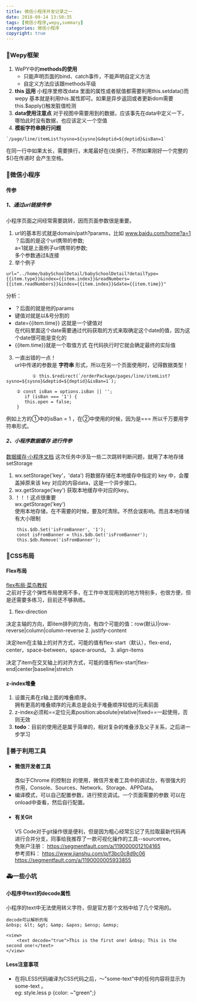 ```yaml
---
title: 微信小程序开发记录之一
date: 2018-09-14 13:50:35
tags: [微信小程序,wepy,summary]
categories: 微信小程序
copyright: true
---
```

### 🚗Wepy框架
1. WePY中的**methods的使用**
    - 只能声明页面的bind、catch事件，不能声明自定义方法
    - 自定义方法应该跟methods平级
2. **this 运用**
小程序里修改data 里面的属性或者赋值都需要利用this.setdata()而wepy 基本就是利用this.属性即可。如果是异步返回或者更新dom需要this.$apply()触发脏值检测
3. **data使用注意点**
对于视图中需要用到的数据，应该事先在data中定义一下，哪怕此时没有数据，也应该定义一个空值
4. **模板字符串换行问题** 
```shell
`/page/line/itemList?sysno=${sysno}&deptid=${deptid}&isBan=1`
```
在同一行中如果太长，需要换行，末尾最好在{处换行，不然如果刚好一个完整的${}在传递时 会产生空格。
<!--   MORE  -->
### 🚕微信小程序
#### 传参
##### 1、通过url链接传参
小程序页面之间经常需要跳转，因而页面参数很是重要。<br>
1. url的基本形式就是domain/path?params，比如   www.baidu.com/home?a=1   <br>
？后面的是这个url携带的参数;<br>       a=1就是上面例子url携带的参数;<br>
多个参数通过&连接
2. 举个例子
```
url="../home/babySchoolDetail/babySchoolDetail?detailType={{item.type}}&index={{item.index}}&readNumbers={{item.readNumbers}}&index={{item.index}}&date={{item.time}}"
```
分析：
- ？后面的就是他的params
- 键值对就是以&号分割的
- date={{item.time}} 这就是一个键值对<br>
在代码里面这个date需要通过代码获取的方式来取确定这个date的值，因为这个date很可能是变化的
- {{item.time}}就是一个取值方式     在代码执行时它就会确定最终的实际值
 
3. 一直出错的一点！<br>
url中传递的参数是 **字符串** 形式，所以在另一个页面使用时，记得数据类型！

```
          ① this.$redirect(`/orderPackage/pages/line/itemList?sysno=${sysno}&deptid=${deptid}&isBan=1`);

```

```
    ② const isBan = options.isBan || '';
       if (isBan === '1') {
       this.open = false;
    }

```
例如上方的①中的isBan = 1 ，在②中使用的时候，因为是=== 所以千万要用字符串形式。

##### 2、小程序数据缓存 进行传参
[数据缓存·小程序文档](https://developers.weixin.qq.com/miniprogram/dev/api/data.html)
这次任务中涉及一些二次跳转判断问题，就用了本地存储setStorage
1. wx.setStorage('key'，'data') 将数据存储在本地缓存中指定的 key 中，会覆盖掉原来该 key 对应的内容data，这是一个异步接口。
2. wx.getStorage('key') 获取本地缓存中对应的key。
3. ！！！这点很重要
<br>wx.getStorage('key')
<br>使用本地存储，在不需要的时候，要及时清除。不然会误影响。而且本地存储有大小限制

```
    this.$db.Set('isFromBanner', '1');
    const isFromBanner = this.$db.Get('isFromBanner');
    this.$db.Remove('isFromBanner');
```
### 🚌CSS布局
#### Flex布局
[flex布局·菜鸟教程](https://www.runoob.com/w3cnote/flex-grammar.html)
<br>之前对于这个弹性布局使用不多，在工作中发现用到的地方特别多，也很方便，但是还需要多练习，目前还不够熟练。

1. flex-direction

决定主轴的方向，即item排列的方向，有四个可能的值：row(默认)|row-reverse|column|column-reverse
2. justify-content

决定item在主轴上的对齐方式，可能的值有flex-start（默认），flex-end，center，space-between，space-around。
3. align-items

决定了item在交叉轴上的对齐方式，可能的值有flex-start|flex-end|center|baseline|stretch

#### z-index堆叠
1. 设置元素在z轴上面的堆叠顺序。<br>拥有更高的堆叠顺序的元素总是会处于堆叠顺序较低的元素前面
2. z-index必须和==定位元素position:absolute|relative|fixed==一起使用，否则无效
3.  **todo**：目前的使用还是属于简单的，相对复杂的堆叠涉及父子关系，之后进一步学习

### 🚒善于利用工具
- #### 微信开发者工具
    类似于Chrome 的控制台 的使用，微信开发者工具中的调试台，有很强大的作用，Console、Sources、Network、Storage、APPData。
- 编译模式，可以自己配置参数，进行预览调试。一个页面需要的参数 可以在onload中查看，然后自行配置。
- #### 有关Git
    VS Code对于git操作很是便利，但是因为粗心经常忘记了先拉取最新代码再进行合并分支，同事给我推荐了一款可视化操作的工具--sourcetree。
<br>免账户注册： https://segmentfault.com/a/1190000012104165
<br>参考资料：
https://www.jianshu.com/p/f3bc0c8d9c06
https://segmentfault.com/a/1190000005933855

### 🚑一些小坑
#### 小程序中text的decode属性
小程序的text中无法使用转义字符，但是官方那个文档中给了几个常用的。
```text
decode可以解析的有 
&nbsp; &lt; &gt; &amp; &apos; &ensp; &emsp;
```
```shell
<view>
    <text decode="true">This is the first one! &nbsp; This is the second one!</text>
</view>
```
#### Less注意事项
- 在将LESS代码编译为CSS代码之后，〜"some-text"中的任何内容将显示为 some-text 。
<br>eg:
style.less
p {color: ~"green";}
